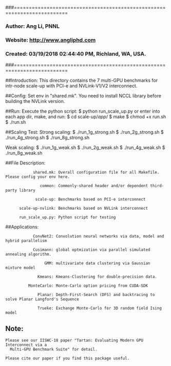###========================================================================
###         Author:  Ang Li, PNNL
###        Website:  http://www.angliphd.com  
###        Created:  03/19/2018 02:44:40 PM, Richland, WA, USA.
###========================================================================

##Introduction:
 This directory contains the 7 multi-GPU benchmarks for intr-node scale-up with PCI-e 
 and NVLink-V1/V2 interconnect.

##Config:
 Set env in "shared.mk". You need to install NCCL library before building the NVLink version.

##Run:
 Execute the python script: 
   $ python run\_scale\_up.py 
 or enter into each app dir, make, and run:
   $ cd scale-up/$app$/
   $ make
   $ chmod +x run.sh
   $ ./run.sh

##Scaling Test:
  Strong scaling:
   $ ./run\_1g\_strong.sh
   $ ./run\_2g\_strong.sh
   $ ./run\_4g\_strong.sh
   $ ./run\_8g\_strong.sh

  Weak scaling: 
   $ ./run\_1g\_weak.sh
   $ ./run\_2g\_weak.sh
   $ ./run\_4g\_weak.sh
   $ ./run\_8g\_weak.sh

##File Description: 
```shell
            shared.mk: Overall configuration file for all Makefile. Please config your env here.

               common: Commonly-shared header and/or dependent third-party library

             scale-up: Benchmarks based on PCI-e interconnect

      scale-up-nvlink: Benchmarks based on NVLink interconnect

      run_scale_up.py: Python script for testing

```

##Applications:
```shell
            ConvNet2: Convolution neural networks via data, model and hybrid parallelism

            Cusimann: global optmization via parallel simulated annealing algorithm.

                 GMM: multivariate data clustering via Gaussian mixture model

              Kmeans: Kmeans-Clustering for double-precision data.

          MonteCarlo: Monte-Carlo option pricing from CUDA-SDK

              Planar: Depth-First-Search (DFS) and backtracing to solve Planar Langford's Sequence

              Trueke: Exchange Monte-Carlo for 3D random field Ising model

```


## Note:

    Please see our IISWC-18 paper "Tartan: Evaluating Modern GPU Interconnect via a 
      Multi-GPU Benchmark Suite" for detail.

    Please cite our paper if you find this package useful.  
    
